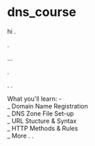 # dns_course

hi
.


.  

...   

  
  
  .
  
.
.



What you'll learn:   -  
_ Domain Name Registration  
_ DNS Zone File Set-up  
_ URL Stucture & Syntax  
_ HTTP Methods & Rules  
_ More . .  


 
  
   
   
   
